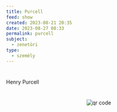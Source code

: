 ```yaml
---
title: Purcell
feed: show
created: 2023-08-21 20:35
date: 2023-08-27 08:33
permalink: purcell
subject:
  - zenetöri
type:
  - személy
---
```

#

Henry Purcell




#
<p style="text-align: center;"><img src="https://chart.googleapis.com/chart?cht=qr&chl=https://notes.andrasdenes.com/purcell&chs=180x180&choe=UTF-8&chld=L|2" alt="qr code"></p>


